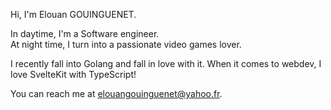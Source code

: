 Hi, I'm Elouan GOUINGUENET.

In daytime, I'm a Software engineer.<br/>
At night time, I turn into a passionate video games lover.

I recently fall into Golang and fall in love with it. When it comes to webdev, I love SvelteKit with TypeScript!

You can reach me at elouangouinguenet@yahoo.fr.
